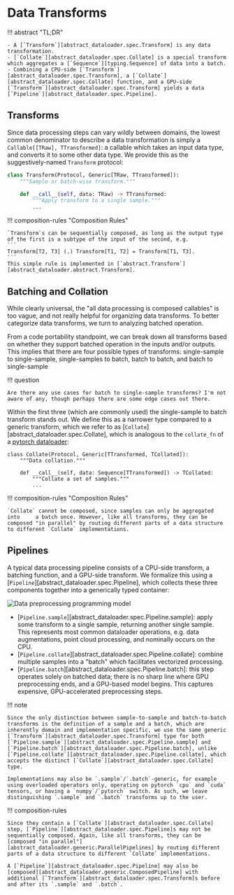 # Data Transforms

!!! abstract "TL;DR"

    - A [`Transform`][abstract_dataloader.spec.Transform] is any data transformation.
    - [`Collate`][abstract_dataloader.spec.Collate] is a special transform which aggregates a [`Sequence`][typing.Sequence] of data into a batch.
    - Combining a CPU-side [`Transform`][abstract_dataloader.spec.Transform], a [`Collate`][abstract_dataloader.spec.Collate] function, and a GPU-side [`Transform`][abstract_dataloader.spec.Transform] yields a data [`Pipeline`][abstract_dataloader.spec.Pipeline].

## Transforms

Since data processing steps can vary wildly between domains, the lowest common denominator to describe a data transformation is simply a `Callable[[TRaw], TTransformed]`: a callable which takes an input data type, and converts it to some other data type. We provide this as the suggestively-named `Transform` protocol:

```python
class Transform(Protocol, Generic[TRaw, TTransformed]):
    """Sample or batch-wise transform."""

    def __call__(self, data: TRaw) -> TTransformed:
        """Apply transform to a single sample."""
        ...
```

!!! composition-rules "Composition Rules"

    `Transform`s can be sequentially composed, as long as the output type of the first is a subtype of the input of the second, e.g.
    ```
    Transform[T2, T3] (.) Transform[T1, T2] = Transform[T1, T3].
    ```
    This simple rule is implemented in [`abstract.Transform`][abstract_dataloader.abstract.Transform].

## Batching and Collation

While clearly universal, the "all data processing is composed callables" is too vague, and not really helpful for organizing data transforms. To better categorize data transforms, we turn to analyzing batched operation.

From a code portability standpoint, we can break down all transforms based on whether they support batched operation in the inputs and/or outputs. This implies that there are four possible types of transforms: single-sample to single-sample, single-samples to batch, batch to batch, and batch to single-sample

!!! question

    Are there any use cases for batch to single-sample transforms? I'm not aware of any, though perhaps there are some edge cases out there.

Within the first three (which are commonly used) the single-sample to batch transform stands out. We define this as a narrower type compared to a generic transform, which we refer to as [`Collate`][abstract_dataloader.spec.Collate], which is analogous to the `collate_fn` of a [pytorch dataloader](https://pytorch.org/docs/stable/data.html):

```
class Collate(Protocol, Generic[TTransformed, TCollated]):
    """Data collation."""

    def __call__(self, data: Sequence[TTransformed]) -> TCollated:
        """Collate a set of samples."""
        ...
```

!!! composition-rules "Composition Rules"

    `Collate` cannot be composed, since samples can only be aggregated into     a batch once. However, like all transforms, they can be composed "in parallel" by routing different parts of a data structure to different `Collate` implementations.

## Pipelines

A typical data processing pipeline consists of a CPU-side transform, a batching function, and a GPU-side transform. We formalize this using a [`Pipeline`][abstract_dataloader.spec.Pipeline], which collects these three components together into a generically typed container:

![Data preprocessing programming model](diagrams/pipeline.svg)

- [`Pipeline.sample`][abstract_dataloader.spec.Pipeline.sample]: apply some transform to a single sample, returning another single sample. This represents most common dataloader operations, e.g. data augmentations, point cloud processing, and nominally occurs on the CPU.
- [`Pipeline.collate`][abstract_dataloader.spec.Pipeline.collate]: combine multiple samples into a "batch" which facilitates vectorized processing.
- [`Pipeline.batch`][abstract_dataloader.spec.Pipeline.batch]: this step operates solely on batched data; there is no sharp line where GPU preprocessing ends, and a GPU-based model begins. This captures expensive, GPU-accelerated preprocessing steps.

!!! note

    Since the only distinction between sample-to-sample and batch-to-batch transforms is the definition of a sample and a batch, which are inherently domain and implementation specific, we use the same generic [`Transform`][abstract_dataloader.spec.Transform] type for both [`Pipeline.sample`][abstract_dataloader.spec.Pipeline.sample] and [`Pipeline.batch`][abstract_dataloader.spec.Pipeline.batch], unlike [`Pipeline.collate`][abstract_dataloader.spec.Pipeline.collate], which accepts the distinct [`Collate`][abstract_dataloader.spec.Collate] type.
    
    Implementations may also be `.sample`/`.batch`-generic, for example using overloaded operators only, operating on pytorch `cpu` and `cuda` tensors, or having a `numpy`/`pytorch` switch. As such, we leave distinguishing `.sample` and `.batch` transforms up to the user.

!!! composition-rules

    Since they contain a [`Collate`][abstract_dataloader.spec.Collate] step, [`Pipeline`][abstract_dataloader.spec.Pipeline]s may not be sequentially composed. Again, like all transforms, they can be [composed "in parallel"][abstract_dataloader.generic.ParallelPipelines] by routing different parts of a data structure to different `Collate` implementations.

    A [`Pipeline`][abstract_dataloader.spec.Pipeline] may also be [composed][abstract_dataloader.generic.ComposedPipeline] with additional [`Transform`][abstract_dataloader.spec.Transform]s before and after its `.sample` and `.batch`.

